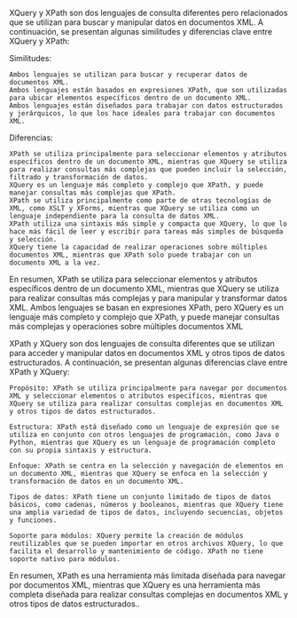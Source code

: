 XQuery y XPath son dos lenguajes de consulta diferentes pero relacionados que se utilizan para buscar y manipular datos en documentos XML. A continuación, se presentan algunas similitudes y diferencias clave entre XQuery y XPath:

Similitudes:

    Ambos lenguajes se utilizan para buscar y recuperar datos de documentos XML.
    Ambos lenguajes están basados en expresiones XPath, que son utilizadas para ubicar elementos específicos dentro de un documento XML.
    Ambos lenguajes están diseñados para trabajar con datos estructurados y jerárquicos, lo que los hace ideales para trabajar con documentos XML.

Diferencias:

    XPath se utiliza principalmente para seleccionar elementos y atributos específicos dentro de un documento XML, mientras que XQuery se utiliza para realizar consultas más complejas que pueden incluir la selección, filtrado y transformación de datos.
    XQuery es un lenguaje más completo y complejo que XPath, y puede manejar consultas más complejas que XPath.
    XPath se utiliza principalmente como parte de otras tecnologías de XML, como XSLT y XForms, mientras que XQuery se utiliza como un lenguaje independiente para la consulta de datos XML.
    XPath utiliza una sintaxis más simple y compacta que XQuery, lo que lo hace más fácil de leer y escribir para tareas más simples de búsqueda y selección.
    XQuery tiene la capacidad de realizar operaciones sobre múltiples documentos XML, mientras que XPath solo puede trabajar con un documento XML a la vez.

En resumen, XPath se utiliza para seleccionar elementos y atributos específicos dentro de un documento XML, mientras que XQuery se utiliza para realizar consultas más complejas y para manipular y transformar datos XML. Ambos lenguajes se basan en expresiones XPath, pero XQuery es un lenguaje más completo y complejo que XPath, y puede manejar consultas más complejas y operaciones sobre múltiples documentos XML

XPath y XQuery son dos lenguajes de consulta diferentes que se utilizan para acceder y manipular datos en documentos XML y otros tipos de datos estructurados. A continuación, se presentan algunas diferencias clave entre XPath y XQuery:

    Propósito: XPath se utiliza principalmente para navegar por documentos XML y seleccionar elementos o atributos específicos, mientras que XQuery se utiliza para realizar consultas complejas en documentos XML y otros tipos de datos estructurados.

    Estructura: XPath está diseñado como un lenguaje de expresión que se utiliza en conjunto con otros lenguajes de programación, como Java o Python, mientras que XQuery es un lenguaje de programación completo con su propia sintaxis y estructura.

    Enfoque: XPath se centra en la selección y navegación de elementos en un documento XML, mientras que XQuery se enfoca en la selección y transformación de datos en un documento XML.

    Tipos de datos: XPath tiene un conjunto limitado de tipos de datos básicos, como cadenas, números y booleanos, mientras que XQuery tiene una amplia variedad de tipos de datos, incluyendo secuencias, objetos y funciones.

    Soporte para módulos: XQuery permite la creación de módulos reutilizables que se pueden importar en otros archivos XQuery, lo que facilita el desarrollo y mantenimiento de código. XPath no tiene soporte nativo para módulos.

En resumen, XPath es una herramienta más limitada diseñada para navegar por documentos XML, mientras que XQuery es una herramienta más completa diseñada para realizar consultas complejas en documentos XML y otros tipos de datos estructurados..
